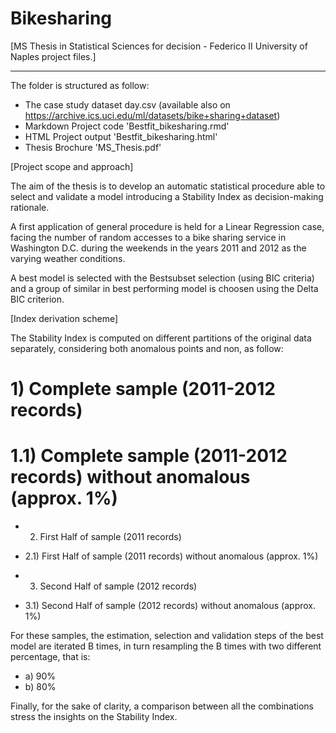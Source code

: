 # Bikesharing

[MS Thesis in Statistical Sciences for decision - Federico II University of Naples project files.]
****************************************************************************************************************

The folder is structured as follow:

- The case study dataset day.csv (available also on https://archive.ics.uci.edu/ml/datasets/bike+sharing+dataset) 
- Markdown Project code 'Bestfit_bikesharing.rmd' 
- HTML Project output 'Bestfit_bikesharing.html'
- Thesis Brochure 'MS_Thesis.pdf'

[Project scope and approach]

The aim of the thesis is to develop an automatic statistical procedure able to select and validate a model introducing a Stability Index as decision-making rationale. 

A first application of general procedure is held for a Linear Regression case, facing the number of random accesses to a bike sharing service in Washington D.C. during the weekends in the years 2011 and 2012 as the varying weather conditions. 

A best model is selected with the Bestsubset selection (using BIC criteria) and a group of similar in best performing model is choosen using the Delta BIC criterion.

[Index derivation scheme]

The Stability Index is computed on different partitions of the original data separately, considering both anomalous points and non, as follow: 

# 1) Complete sample (2011-2012 records) 
# 1.1) Complete sample (2011-2012 records) without anomalous (approx. 1%)

- 2) First Half of sample (2011 records)  
- 2.1) First Half of sample (2011 records) without anomalous (approx. 1%)

- 3) Second Half of sample (2012 records)  
- 3.1) Second Half of sample (2012 records) without anomalous (approx. 1%)

For these samples, the estimation, selection and validation steps of the best model are iterated B times, in turn resampling the B times with two different percentage, that is: 

- a) 90% 
- b) 80%

Finally, for the sake of clarity, a comparison between all the combinations stress the insights on the Stability Index.   



